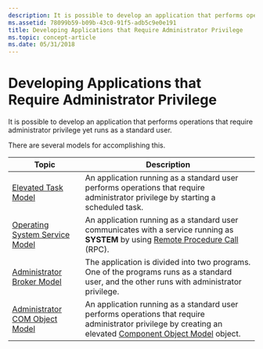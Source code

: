 ```yaml
---
description: It is possible to develop an application that performs operations that require administrator privilege yet runs as a standard user.
ms.assetid: 78099b59-b09b-43c0-91f5-adb5c9e0e191
title: Developing Applications that Require Administrator Privilege
ms.topic: concept-article
ms.date: 05/31/2018
---
```


# Developing Applications that Require Administrator Privilege

It is possible to develop an application that performs operations that require administrator privilege yet runs as a standard user.

There are several models for accomplishing this.



| Topic                                                                | Description                                                                                                                                                                                          |
|----------------------------------------------------------------------|------------------------------------------------------------------------------------------------------------------------------------------------------------------------------------------------------|
| [Elevated Task Model](elevated-task-model.md)                       | An application running as a standard user performs operations that require administrator privilege by starting a scheduled task.                                                                     |
| [Operating System Service Model](operating-system-service-model.md) | An application running as a standard user communicates with a service running as **SYSTEM** by using [Remote Procedure Call](/windows/desktop/Rpc/rpc-start-page) (RPC).                                              |
| [Administrator Broker Model](administrator-broker-model.md)         | The application is divided into two programs. One of the programs runs as a standard user, and the other runs with administrator privilege.                                                          |
| [Administrator COM Object Model](administrator-com-object-model.md) | An application running as a standard user performs operations that require administrator privilege by creating an elevated [Component Object Model](/windows/desktop/com/component-object-model--com--portal) object. |



 

 

 
